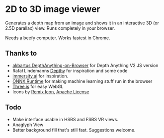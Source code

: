 # 2D to 3D image viewer

Generates a depth map from an image and shows it in an interactive 3D (or 2.5D parallax) view. Runs completely in your browser.

Needs a beefy computer. Works fastest in Chrome.

## Thanks to

- [akbartus DepthAnything-on-Browser](https://github.com/akbartus/DepthAnything-on-Browser) for Depth Anything V2 JS version
- Rafał Lindemanns [Depthy](https://depthy.stamina.pl/#/) for inspiration and some code
- [immersity.ai](https://www.immersity.ai/) for inspiration.
- [ONNX Runtime](https://github.com/microsoft/onnxruntime) for making machine learning stuff run in the browser
- [Three.js](https://threejs.org/) for easy WebGL
- Icons by [Remix Icon](https://remixicon.com/), [Apache License](https://github.com/Remix-Design/remixicon/blob/master/License)

## Todo

- Make interface usable in HSBS and FSBS VR views.
- Anaglyph View
- Better background fill that's still fast. Suggestions welcome.
